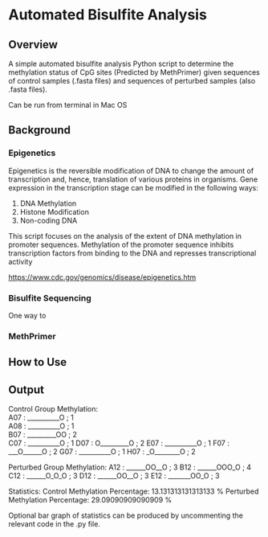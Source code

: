 # Automated Bisulfite Analysis

## Overview
A simple automated bisulfite analysis Python script to determine the methylation status of CpG sites (Predicted by MethPrimer) given sequences of control samples (.fasta files) and sequences of perturbed samples (also .fasta files).

Can be run from terminal in Mac OS

## Background
### Epigenetics
Epigenetics is the reversible modification of DNA to change the amount of transcription and, hence, translation of various proteins in organisms.
Gene expression in the transcription stage can be modified in the following ways:
1. DNA Methylation
3. Histone Modification
4. Non-coding DNA

This script focuses on the analysis of the extent of DNA methylation in promoter sequences. Methylation of the promoter sequence inhibits transcription factors from binding to the DNA and represses transcriptional activity

https://www.cdc.gov/genomics/disease/epigenetics.htm

### Bisulfite Sequencing
One way to 

### MethPrimer



## How to Use


## Output
Control Group Methylation:<br/>
A07 :  __________O ;  1<br/>
A08 :  __________O ;  1<br/>
B07 :  _________OO ;  2<br/>
C07 :  __________O ;  1
D07 :  O_________O ;  2
E07 :  __________O ;  1
F07 :  ___O______O ;  2
G07 :  __________O ;  1
H07 :  _O________O ;  2

Perturbed Group Methylation:
A12 :  ______OO__O ;  3
B12 :  ______OOO_O ;  4
C12 :  ______O_O_O ;  3
D12 :  ______OO__O ;  3
E12 :  _______OO_O ;  3

Statistics:
Control Methylation Percentage:  13.131313131313133 %
Perturbed Methylation Percentage:  29.09090909090909 %

Optional bar graph of statistics can be produced by uncommenting the relevant code in the .py file.
